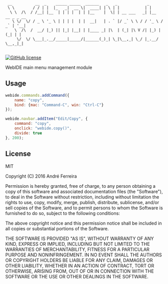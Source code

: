 ``` 
 __          __  _    _____ _____  ______   _   _             _                
 \ \        / / | |  |_   _|  __ \|  ____| | \ | |           | |               
  \ \  /\  / /__| |__  | | | |  | | |__    |  \| | __ ___   _| |__   __ _ _ __ 
   \ \/  \/ / _ \ '_ \ | | | |  | |  __|   | . ` |/ _` \ \ / / '_ \ / _` | '__|
    \  /\  /  __/ |_) || |_| |__| | |____ _| |\  | (_| |\ V /| |_) | (_| | |   
     \/  \/ \___|_.__/_____|_____/|______(_)_| \_|\__,_| \_/ |_.__/ \__,_|_|  
                                                                                                                                                                                                                                                                                                                                  
``` 

[![GitHub license](https://img.shields.io/badge/license-MIT-blue.svg)](https://raw.githubusercontent.com/jsrun/core.system.navbar/master/LICENSE)

WebIDE main menu management module
 
## Usage

```js
webide.commands.addCommand({
    name: "copy",
    bind: {mac: "Command-C", win: "Ctrl-C"}
});

webide.navbar.addItem("Edit/Copy", {
    command: "copy",
    onclick: "webide.copy()",
    divide: true
}, 200);
```

## License

  MIT
  
  Copyright (C) 2016 André Ferreira

  Permission is hereby granted, free of charge, to any person obtaining a copy of this software and associated documentation files (the "Software"), to deal in the Software without restriction, including without limitation the rights to use, copy, modify, merge, publish, distribute, sublicense, and/or sell copies of the Software, and to permit persons to whom the Software is furnished to do so, subject to the following conditions:

  The above copyright notice and this permission notice shall be included in all copies or substantial portions of the Software.

  THE SOFTWARE IS PROVIDED "AS IS", WITHOUT WARRANTY OF ANY KIND, EXPRESS OR IMPLIED, INCLUDING BUT NOT LIMITED TO THE WARRANTIES OF MERCHANTABILITY, FITNESS FOR A PARTICULAR PURPOSE AND NONINFRINGEMENT. IN NO EVENT SHALL THE AUTHORS OR COPYRIGHT HOLDERS BE LIABLE FOR ANY CLAIM, DAMAGES OR OTHER LIABILITY, WHETHER IN AN ACTION OF CONTRACT, TORT OR OTHERWISE, ARISING FROM, OUT OF OR IN CONNECTION WITH THE SOFTWARE OR THE USE OR OTHER DEALINGS IN THE SOFTWARE.